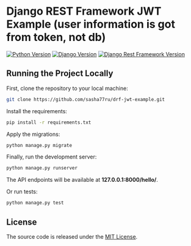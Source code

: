# Django REST Framework JWT Example (user information is got from token, not db)

[![Python Version](https://img.shields.io/badge/python-3.9-brightgreen.svg)](https://python.org)
[![Django Version](https://img.shields.io/badge/django-3.2-brightgreen.svg)](https://djangoproject.com)
[![Django Rest Framework Version](https://img.shields.io/badge/djangorestframework-3.12-brightgreen.svg)](https://www.django-rest-framework.org/)

## Running the Project Locally

First, clone the repository to your local machine:

```bash
git clone https://github.com/sasha77ru/drf-jwt-example.git
```

Install the requirements:

```bash
pip install -r requirements.txt
```

Apply the migrations:

```bash
python manage.py migrate
```

Finally, run the development server:

```bash
python manage.py runserver
```

The API endpoints will be available at **127.0.0.1:8000/hello/**.

Or run tests:

```bash
python manage.py test
```

## License

The source code is released under the [MIT License](https://github.com/sibtc/drf-jwt-example/blob/master/LICENSE).
